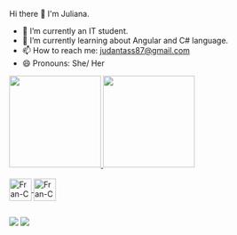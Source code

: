 Hi there 👋 I'm Juliana.

- 🔭 I’m currently an IT student.
- 🌱 I’m currently learning about Angular and C# language. 
- 📫 How to reach me: judantass87@gmail.com
- 😄 Pronouns: She/ Her

<div>
  <a href="https://github.com/judsala">
  <image height="165em" src=https://github-readme-stats.vercel.app/api?username=judsala&show_icons=true&theme=midnight-purple&include_all_commits=true&count_private=true"/>
  <image height="165em" src=https://github-readme-stats.vercel.app/api/top-langs/?username=judsala&theme=synthwave&layout=compact&langs_count=10"/>
</div>

<div style="display: inline_block"><br>
  <image align="center" alt="Fran-C" heigh="30" width="40" src="https://github.com/devicons/devicon/blob/master/icons/c/c-original.svg">
  <image align="center" alt="Fran-C" heigh="30" width="40" src="https://github.com/devicons/devicon/blob/master/icons/csharp/csharp-original.svg">
</div>

##

<div>
  <a href= "judantass87@gmail.com"><img src="https://img.shields.io/badge/Gmail-D14836?style=for-the-badge&logo=gmail&logoColor=white" target="_blank"></a>
  <a href="https://www.linkedin.com/in/juliana-sala" target="_blank"><img src="https://img.shields.io/badge/LinkedIn-0077B5?style=for-the-badge&logo=linkedin&logoColor=white"></a>
</div>


